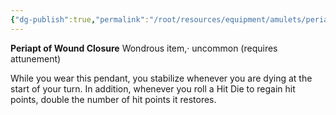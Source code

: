 ```yaml
---
{"dg-publish":true,"permalink":"/root/resources/equipment/amulets/periapt-of-wound-closure/","title":"Periapt of Wound Closure"}
---
```


**Periapt of Wound Closure**
Wondrous item,· uncommon (requires attunement)

While you wear this pendant, you stabilize whenever you are dying at the start of your turn. In addition, whenever you roll a Hit Die to regain hit points, double the number of hit points it restores.